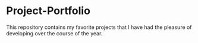 # Project-Portfolio
This repository contains my favorite projects that I have had the pleasure of developing over the course of the year.
